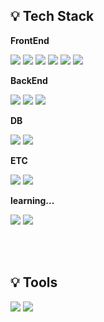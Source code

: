 ## 💡 Tech Stack

**FrontEnd**
<br />

<img src="https://img.shields.io/badge/HTML5-white?style=flat-square&logo=HTML5&logoColor=#E34F26"/></a>
<img src="https://img.shields.io/badge/CSS3-white?style=flat-square&logo=CSS3&logoColor=blue"/></a>
<img src="https://img.shields.io/badge/Javascript-white?style=flat-square&logo=Javascript&logoColor=EFD81D"/></a>
<img src="https://img.shields.io/badge/TypeScript-white?style=flat-square&logo=TypeScript&logoColor=3178C6"/></a>
<img src="https://img.shields.io/badge/React-white?style=flat-square&logo=React&logoColor=61DAFB"/></a>
<img src="https://img.shields.io/badge/Zustand-white?style=flat-square&logo=Javascript&logoColor=7A5621"/></a>

**BackEnd**
<br />

<img src="https://img.shields.io/badge/Nginx-white?style=flat-square&logo=Nginx&logoColor=009639"/></a>
<img src="https://img.shields.io/badge/Python-white?style=flat-square&logo=Python&logoColor=3F76A5"/></a>
<img src="https://img.shields.io/badge/FastAPI-white?style=flat-square&logo=FastApi&logoColor=009688"/></a>

**DB**
<br />

<img src="https://img.shields.io/badge/MongoDB-white?style=flat-square&logo=mongodb&logoColor=47A248"/></a>
<img src="https://img.shields.io/badge/InfluxDB-white?style=flat-square&logo=influxdb&logoColor=22ADF6"/></a>

**ETC**
<br />

<img src="https://img.shields.io/badge/Linux-white?style=flat-square&logo=linux&logoColor=FCC624"/></a>
<img src="https://img.shields.io/badge/Docker-white?style=flat-square&logo=Docker&logoColor=2496ED"/></a>

**learning...**
<br />

<img src="https://img.shields.io/badge/WebGL-990000?style=for-the-badge&logo=webgl&logoColor=ffffff"/></a>
<img src="https://img.shields.io/badge/three.js-000000?style=for-the-badge&logo=threedotjs&logoColor=ffffff"/></a>

<br />
<br />

## 💡 Tools
<img src="https://img.shields.io/badge/Visual Studio Code-007ACC?style=flat-square&logo=VisualStudioCode&logoColor=#E34F26"/></a>
<img src="https://img.shields.io/badge/Github-181717?style=flat-square&logo=Github&logoColor=#E34F26"/></a>
